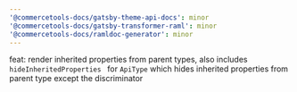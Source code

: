 ```yaml
---
'@commercetools-docs/gatsby-theme-api-docs': minor
'@commercetools-docs/gatsby-transformer-raml': minor
'@commercetools-docs/ramldoc-generator': minor
---
```


feat: render inherited properties from parent types, also includes `hideInheritedProperties ` for `ApiType` which hides inherited properties from parent type except the discriminator
